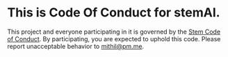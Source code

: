 # This is Code Of Conduct for stemAI.

This project and everyone participating in it is governed by the [Stem Code of Conduct](). By participating, you are expected to uphold this code. Please report unacceptable behavior to [mithil@pm.me]().
